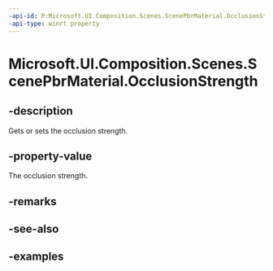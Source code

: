 ```yaml
---
-api-id: P:Microsoft.UI.Composition.Scenes.ScenePbrMaterial.OcclusionStrength
-api-type: winrt property
---
```


<!-- Property syntax.
public float OcclusionStrength { get;  set; }
-->

# Microsoft.UI.Composition.Scenes.ScenePbrMaterial.OcclusionStrength

## -description

Gets or sets the occlusion strength.

## -property-value

The occlusion strength.

## -remarks

## -see-also

## -examples

